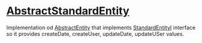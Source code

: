 # [AbstractStandardEntity](https://code.google.com/p/fishear/source/browse/fishear-data/src/main/java/net/fishear/data/generic/entities/AbstractStdandardEntity.java) #

Implementation od [AbstractEntity](AbstractEntity.md) that implements [StandardEntityI](StandardEntityI.md) interface so it provides createDate, createUser, updateDate, updateUSer values.